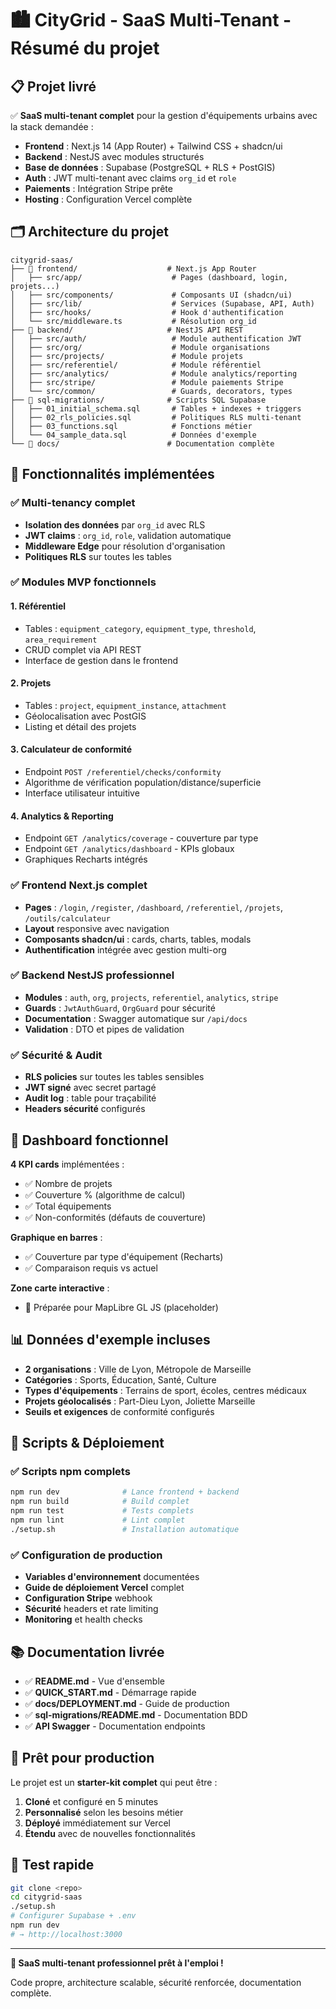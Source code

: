 # 🏙️ CityGrid - SaaS Multi-Tenant - Résumé du projet

## 📋 Projet livré

✅ **SaaS multi-tenant complet** pour la gestion d'équipements urbains avec la stack demandée :
- **Frontend** : Next.js 14 (App Router) + Tailwind CSS + shadcn/ui
- **Backend** : NestJS avec modules structurés
- **Base de données** : Supabase (PostgreSQL + RLS + PostGIS)
- **Auth** : JWT multi-tenant avec claims `org_id` et `role`
- **Paiements** : Intégration Stripe prête
- **Hosting** : Configuration Vercel complète

## 🗂️ Architecture du projet

```
citygrid-saas/
├── 📁 frontend/                    # Next.js App Router
│   ├── src/app/                    # Pages (dashboard, login, projets...)
│   ├── src/components/             # Composants UI (shadcn/ui)
│   ├── src/lib/                    # Services (Supabase, API, Auth)
│   ├── src/hooks/                  # Hook d'authentification
│   └── src/middleware.ts           # Résolution org_id
├── 📁 backend/                     # NestJS API REST
│   ├── src/auth/                   # Module authentification JWT
│   ├── src/org/                    # Module organisations
│   ├── src/projects/               # Module projets
│   ├── src/referentiel/            # Module référentiel
│   ├── src/analytics/              # Module analytics/reporting
│   ├── src/stripe/                 # Module paiements Stripe
│   └── src/common/                 # Guards, decorators, types
├── 📁 sql-migrations/              # Scripts SQL Supabase
│   ├── 01_initial_schema.sql       # Tables + indexes + triggers
│   ├── 02_rls_policies.sql         # Politiques RLS multi-tenant
│   ├── 03_functions.sql            # Fonctions métier
│   └── 04_sample_data.sql          # Données d'exemple
└── 📁 docs/                        # Documentation complète
```

## 🎯 Fonctionnalités implémentées

### ✅ Multi-tenancy complet
- **Isolation des données** par `org_id` avec RLS
- **JWT claims** : `org_id`, `role`, validation automatique
- **Middleware Edge** pour résolution d'organisation
- **Politiques RLS** sur toutes les tables

### ✅ Modules MVP fonctionnels

#### 1. **Référentiel**
- Tables : `equipment_category`, `equipment_type`, `threshold`, `area_requirement`
- CRUD complet via API REST
- Interface de gestion dans le frontend

#### 2. **Projets**
- Tables : `project`, `equipment_instance`, `attachment`
- Géolocalisation avec PostGIS
- Listing et détail des projets

#### 3. **Calculateur de conformité**
- Endpoint `POST /referentiel/checks/conformity`
- Algorithme de vérification population/distance/superficie
- Interface utilisateur intuitive

#### 4. **Analytics & Reporting**
- Endpoint `GET /analytics/coverage` - couverture par type
- Endpoint `GET /analytics/dashboard` - KPIs globaux
- Graphiques Recharts intégrés

### ✅ Frontend Next.js complet
- **Pages** : `/login`, `/register`, `/dashboard`, `/referentiel`, `/projets`, `/outils/calculateur`
- **Layout** responsive avec navigation
- **Composants shadcn/ui** : cards, charts, tables, modals
- **Authentification** intégrée avec gestion multi-org

### ✅ Backend NestJS professionnel
- **Modules** : `auth`, `org`, `projects`, `referentiel`, `analytics`, `stripe`
- **Guards** : `JwtAuthGuard`, `OrgGuard` pour sécurité
- **Documentation** : Swagger automatique sur `/api/docs`
- **Validation** : DTO et pipes de validation

### ✅ Sécurité & Audit
- **RLS policies** sur toutes les tables sensibles
- **JWT signé** avec secret partagé
- **Audit log** : table pour traçabilité
- **Headers sécurité** configurés

## 🚀 Dashboard fonctionnel

**4 KPI cards** implémentées :
- ✅ Nombre de projets
- ✅ Couverture % (algorithme de calcul)
- ✅ Total équipements
- ✅ Non-conformités (défauts de couverture)

**Graphique en barres** :
- ✅ Couverture par type d'équipement (Recharts)
- ✅ Comparaison requis vs actuel

**Zone carte interactive** :
- 🔄 Préparée pour MapLibre GL JS (placeholder)

## 📊 Données d'exemple incluses

- **2 organisations** : Ville de Lyon, Métropole de Marseille
- **Catégories** : Sports, Éducation, Santé, Culture
- **Types d'équipements** : Terrains de sport, écoles, centres médicaux
- **Projets géolocalisés** : Part-Dieu Lyon, Joliette Marseille
- **Seuils et exigences** de conformité configurés

## 🔧 Scripts & Déploiement

### ✅ Scripts npm complets
```bash
npm run dev              # Lance frontend + backend
npm run build            # Build complet
npm run test             # Tests complets  
npm run lint             # Lint complet
./setup.sh               # Installation automatique
```

### ✅ Configuration de production
- **Variables d'environnement** documentées
- **Guide de déploiement Vercel** complet
- **Configuration Stripe** webhook
- **Sécurité** headers et rate limiting
- **Monitoring** et health checks

## 📚 Documentation livrée

- ✅ **README.md** - Vue d'ensemble
- ✅ **QUICK_START.md** - Démarrage rapide
- ✅ **docs/DEPLOYMENT.md** - Guide de production
- ✅ **sql-migrations/README.md** - Documentation BDD
- ✅ **API Swagger** - Documentation endpoints

## 🎉 Prêt pour production

Le projet est un **starter-kit complet** qui peut être :
1. **Cloné** et configuré en 5 minutes
2. **Personnalisé** selon les besoins métier
3. **Déployé** immédiatement sur Vercel
4. **Étendu** avec de nouvelles fonctionnalités

## 🧪 Test rapide

```bash
git clone <repo>
cd citygrid-saas
./setup.sh
# Configurer Supabase + .env
npm run dev
# → http://localhost:3000
```

---

**🚀 SaaS multi-tenant professionnel prêt à l'emploi !**

Code propre, architecture scalable, sécurité renforcée, documentation complète.